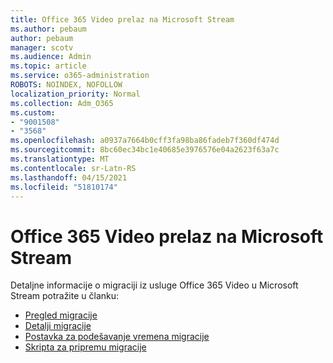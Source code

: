 ```yaml
---
title: Office 365 Video prelaz na Microsoft Stream
ms.author: pebaum
author: pebaum
manager: scotv
ms.audience: Admin
ms.topic: article
ms.service: o365-administration
ROBOTS: NOINDEX, NOFOLLOW
localization_priority: Normal
ms.collection: Adm_O365
ms.custom:
- "9001508"
- "3568"
ms.openlocfilehash: a0937a7664b0cff3fa98ba86fadeb7f360df474d
ms.sourcegitcommit: 8bc60ec34bc1e40685e3976576e04a2623f63a7c
ms.translationtype: MT
ms.contentlocale: sr-Latn-RS
ms.lasthandoff: 04/15/2021
ms.locfileid: "51810174"
---
```

# <a name="office-365-video-transition-to-microsoft-stream"></a>Office 365 Video prelaz na Microsoft Stream

Detaljne informacije o migraciji iz usluge Office 365 Video u Microsoft Stream potražite u članku:

- [Pregled migracije](https://docs.microsoft.com/stream/migrate-from-office-365)
- [Detalji migracije](https://docs.microsoft.com/stream/migration-experience)
- [Postavka za podešavanje vremena migracije](https://docs.microsoft.com/stream/migration-o365video-timing-setting)
- [Skripta za pripremu migracije](https://docs.microsoft.com/stream/migration-o365video-prep)
